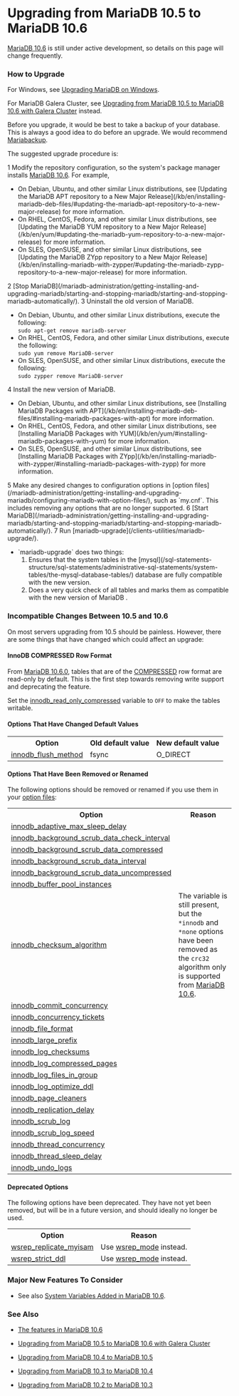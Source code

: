 # Upgrading from MariaDB 10.5 to MariaDB 10.6

[MariaDB 10.6](/kb/en/what-is-mariadb-106/) is still under active development, so details on this page will change frequently.

### How to Upgrade

For Windows, see [Upgrading MariaDB on Windows](/mariadb-administration/getting-installing-and-upgrading-mariadb/upgrading/upgrading-mariadb-on-windows/).

For MariaDB Galera Cluster, see [Upgrading from MariaDB 10.5 to MariaDB 10.6 with Galera Cluster](upgrading-from-mariadb-105-to-mariadb-106-with-galera-cluster) instead.

Before you upgrade, it would be best to take a backup of your database. This is always a good idea to do before an upgrade. We would recommend [Mariabackup](/mariadb-administration/backing-up-and-restoring-databases/mariabackup/).

The suggested upgrade procedure is:

1 Modify the repository configuration, so the system's package manager installs [MariaDB 10.6](/kb/en/what-is-mariadb-106/). For example,
<ul start="1"><li>On Debian, Ubuntu, and other similar Linux distributions, see [Updating the MariaDB APT repository to a New Major Release](/kb/en/installing-mariadb-deb-files/#updating-the-mariadb-apt-repository-to-a-new-major-release) for more information.
</li><li>On RHEL, CentOS, Fedora, and other similar Linux distributions, see [Updating the MariaDB YUM repository to a New Major Release](/kb/en/yum/#updating-the-mariadb-yum-repository-to-a-new-major-release) for more information.
</li><li>On SLES, OpenSUSE, and other similar Linux distributions, see [Updating the MariaDB ZYpp repository to a New Major Release](/kb/en/installing-mariadb-with-zypper/#updating-the-mariadb-zypp-repository-to-a-new-major-release) for more information.
</li></ul>
2 [Stop MariaDB](/mariadb-administration/getting-installing-and-upgrading-mariadb/starting-and-stopping-mariadb/starting-and-stopping-mariadb-automatically/).
3 Uninstall the old version of MariaDB.
<ul start="1"><li>On Debian, Ubuntu, and other similar Linux distributions, execute the following: <br>
<code class="fixed" style="white-space:pre-wrap">sudo apt-get remove mariadb-server</code>
</li><li>On RHEL, CentOS, Fedora, and other similar Linux distributions, execute the following: <br>
<code class="fixed" style="white-space:pre-wrap">sudo yum remove MariaDB-server</code>
</li><li>On SLES, OpenSUSE, and other similar Linux distributions, execute the following: <br>
<code class="fixed" style="white-space:pre-wrap">sudo zypper remove MariaDB-server</code>
</li></ul>
4 Install the new version of MariaDB.
<ul start="1"><li>On Debian, Ubuntu, and other similar Linux distributions, see [Installing MariaDB Packages with APT](/kb/en/installing-mariadb-deb-files/#installing-mariadb-packages-with-apt) for more information.
</li><li>On RHEL, CentOS, Fedora, and other similar Linux distributions, see [Installing MariaDB Packages with YUM](/kb/en/yum/#installing-mariadb-packages-with-yum) for more information.
</li><li>On SLES, OpenSUSE, and other similar Linux distributions, see [Installing MariaDB Packages with ZYpp](/kb/en/installing-mariadb-with-zypper/#installing-mariadb-packages-with-zypp) for more information.
</li></ul>
5 Make any desired changes to configuration options in [option files](/mariadb-administration/getting-installing-and-upgrading-mariadb/configuring-mariadb-with-option-files/), such as `my.cnf`. This includes removing any options that are no longer supported.
6 [Start MariaDB](/mariadb-administration/getting-installing-and-upgrading-mariadb/starting-and-stopping-mariadb/starting-and-stopping-mariadb-automatically/).
7 Run [mariadb-upgrade](/clients-utilities/mariadb-upgrade/).
<ul start="1"><li>`mariadb-upgrade` does two things:
<ol start="1"><li>Ensures that the system tables in the [mysql](/sql-statements-structure/sql-statements/administrative-sql-statements/system-tables/the-mysql-database-tables/) database are fully compatible with the new version.
</li><li>Does a very quick check of all tables and marks them as compatible with the new version of MariaDB .
</li></ol>
</li></ul>

### Incompatible Changes Between 10.5 and 10.6

On most servers upgrading from 10.5 should be painless. However, there are some things that have changed which could affect an upgrade:

#### InnoDB COMPRESSED Row Format

From [MariaDB 10.6.0](/kb/en/mariadb-1060-release-notes/), tables that are of the [COMPRESSED](/columns-storage-engines-and-plugins/storage-engines/innodb/innodb-row-formats/innodb-compressed-row-format/) row format are read-only by default. This is the first step towards removing write support and deprecating the feature.

Set the  [innodb_read_only_compressed](/kb/en/innodb-system-variables/#innodb_read_only_compressed) variable to `OFF` to make the tables writable.

#### Options That Have Changed Default Values

<table><tbody><tr><th>Option</th><th>Old default value</th><th>New default value</th></tr>
<tr><td><a href="/kb/en/innodb-system-variables/#innodb_flush_method">innodb_flush_method</a></td><td>fsync</td><td>O_DIRECT</td></tr>
</tbody></table>

#### Options That Have Been Removed or Renamed

The following options should be removed or renamed if you use them in your [option files](/mariadb-administration/getting-installing-and-upgrading-mariadb/configuring-mariadb-with-option-files/):

<table><tbody><tr><th>Option</th><th>Reason</th></tr>
<tr><td><a href="/kb/en/innodb-system-variables/#innodb_adaptive_max_sleep_delay">innodb_adaptive_max_sleep_delay</a></td><td></td></tr>
<tr><td><a href="/kb/en/innodb-system-variables/#innodb_background_scrub_data_check_interval">innodb_background_scrub_data_check_interval</a></td><td></td></tr>
<tr><td><a href="/kb/en/innodb-system-variables/#innodb_background_scrub_data_compressed">innodb_background_scrub_data_compressed</a></td><td></td></tr>
<tr><td><a href="/kb/en/innodb-system-variables/#innodb_background_scrub_data_interval">innodb_background_scrub_data_interval</a></td><td></td></tr>
<tr><td><a href="/kb/en/innodb-system-variables/#innodb_background_scrub_data_uncompressed">innodb_background_scrub_data_uncompressed</a></td><td></td></tr>
<tr><td><a href="/kb/en/innodb-system-variables/#innodb_buffer_pool_instances">innodb_buffer_pool_instances</a></td><td></td></tr>
<tr><td><a href="/kb/en/innodb-system-variables/#innodb_checksum_algorithm">innodb_checksum_algorithm</a></td><td>The variable is still present, but the <code>*innodb</code> and <code>*none</code> options have been removed as the <code>crc32</code> algorithm only is supported from <a href="/kb/en/what-is-mariadb-106/">MariaDB 10.6</a>.</td></tr>
<tr><td><a href="/kb/en/innodb-system-variables/#innodb_commit_concurrency">innodb_commit_concurrency</a></td><td></td></tr>
<tr><td><a href="/kb/en/innodb-system-variables/#innodb_concurrency_tickets">innodb_concurrency_tickets</a></td><td></td></tr>
<tr><td><a href="/kb/en/innodb-system-variables/#innodb_file_format">innodb_file_format</a></td><td></td></tr>
<tr><td><a href="/kb/en/innodb-system-variables/#innodb_large_prefix">innodb_large_prefix</a></td><td></td></tr>
<tr><td><a href="/kb/en/innodb-system-variables/#innodb_log_checksums">innodb_log_checksums</a></td><td></td></tr>
<tr><td><a href="/kb/en/innodb-system-variables/#innodb_log_compressed_pages">innodb_log_compressed_pages</a></td><td></td></tr>
<tr><td><a href="/kb/en/innodb-system-variables/#innodb_log_files_in_group">innodb_log_files_in_group</a></td><td></td></tr>
<tr><td><a href="/kb/en/innodb-system-variables/#innodb_log_optimize_ddl">innodb_log_optimize_ddl</a></td><td></td></tr>
<tr><td><a href="/kb/en/innodb-system-variables/#innodb_page_cleaners">innodb_page_cleaners</a></td><td></td></tr>
<tr><td><a href="/kb/en/innodb-system-variables/#innodb_replication_delay">innodb_replication_delay</a></td><td></td></tr>
<tr><td><a href="/kb/en/innodb-system-variables/#innodb_scrub_log">innodb_scrub_log</a></td><td></td></tr>
<tr><td><a href="/kb/en/innodb-system-variables/#innodb_scrub_log_speed">innodb_scrub_log_speed</a></td><td></td></tr>
<tr><td><a href="/kb/en/innodb-system-variables/#innodb_thread_concurrency">innodb_thread_concurrency</a></td><td></td></tr>
<tr><td><a href="/kb/en/innodb-system-variables/#innodb_thread_sleep_delay">innodb_thread_sleep_delay</a></td><td></td></tr>
<tr><td><a href="/kb/en/innodb-system-variables/#innodb_undo_logs">innodb_undo_logs</a></td></tr>
</tbody></table>

#### Deprecated Options

The following options have been deprecated. They have not yet been removed, but will be in a future version, and should ideally no longer be used.

<table><tbody><tr><th>Option</th><th>Reason</th></tr>
<tr><td><a href="/kb/en/galera-cluster-system-variables/#wsrep_replicate_myisam">wsrep_replicate_myisam</a></td><td>Use <a href="/kb/en/galera-cluster-system-variables/#wsrep_mode">wsrep_mode</a> instead.</td></tr>
<tr><td><a href="/kb/en/galera-cluster-system-variables/#wsrep_strict_ddl">wsrep_strict_ddl</a></td><td>Use <a href="/kb/en/galera-cluster-system-variables/#wsrep_mode">wsrep_mode</a> instead.</td></tr>
</tbody></table>

### Major New Features To Consider

- See also [System Variables Added in MariaDB 10.6](/replication/optimization-and-tuning/system-variables/system-and-status-variables-added-by-major-release/system-variables-added-in-mariadb-106/).

### See Also

- [The features in MariaDB 10.6](/kb/en/what-is-mariadb-106/)

- [Upgrading from MariaDB 10.5 to MariaDB 10.6 with Galera Cluster](upgrading-from-mariadb-105-to-mariadb-106-with-galera-cluster)

- [Upgrading from MariaDB 10.4 to MariaDB 10.5](/mariadb-administration/getting-installing-and-upgrading-mariadb/upgrading/upgrading-from-mariadb-104-to-mariadb-105/)
- [Upgrading from MariaDB 10.3 to MariaDB 10.4](/mariadb-administration/getting-installing-and-upgrading-mariadb/upgrading/upgrading-from-mariadb-103-to-mariadb-104/)
- [Upgrading from MariaDB 10.2 to MariaDB 10.3](/mariadb-administration/getting-installing-and-upgrading-mariadb/upgrading/upgrading-from-mariadb-102-to-mariadb-103/)